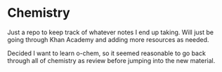 # Chemistry

Just a repo to keep track of whatever notes I end up taking. Will just be going through Khan Academy and adding more resources as needed.

Decided I want to learn o-chem, so it seemed reasonable to go back through all of chemistry as review before jumping into the new material.
